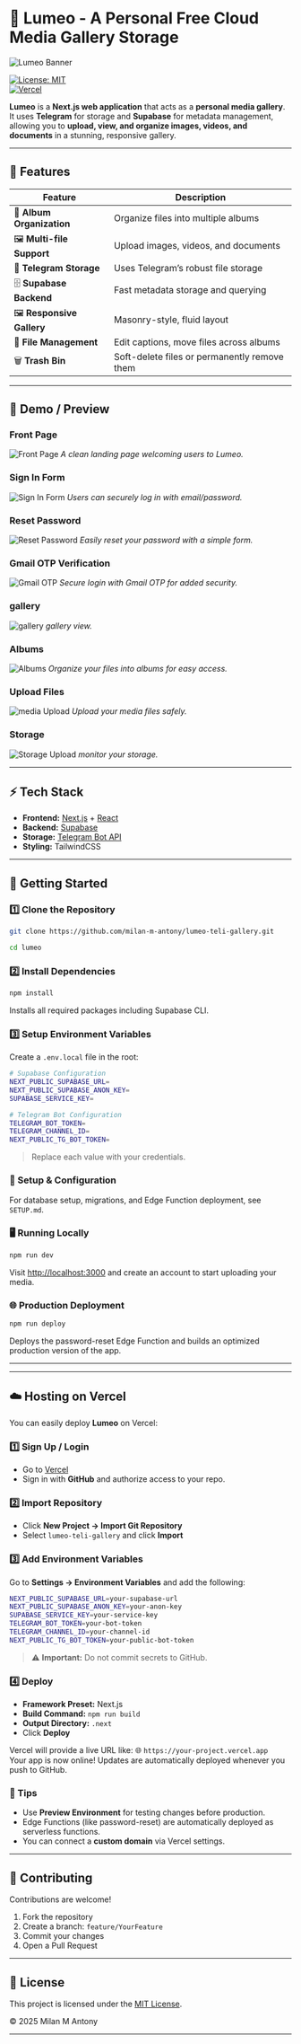 # 🎨 Lumeo - A Personal Free Cloud Media Gallery Storage

![Lumeo Banner](assets/banner.png)
 

[![License: MIT](https://img.shields.io/badge/License-MIT-green.svg)](LICENSE)  
[![Vercel](https://img.shields.io/badge/Deploy-Vercel-blue)](https://vercel.com/new)  

**Lumeo** is a **Next.js web application** that acts as a **personal media gallery**.  
It uses **Telegram** for storage and **Supabase** for metadata management, allowing you to **upload, view, and organize images, videos, and documents** in a stunning, responsive gallery.

---

## 🌟 Features

| Feature | Description |
|---------|-------------|
| 📂 **Album Organization** | Organize files into multiple albums |
| 🖼 **Multi-file Support** | Upload images, videos, and documents |
| 🚀 **Telegram Storage** | Uses Telegram’s robust file storage |
| 🗄 **Supabase Backend** | Fast metadata storage and querying |
| 🖼 **Responsive Gallery** | Masonry-style, fluid layout |
| 📝 **File Management** | Edit captions, move files across albums |
| 🗑 **Trash Bin** | Soft-delete files or permanently remove them |

---

## 📸 Demo / Preview


### Front Page
![Front Page](assets/front_page.png)
*A clean landing page welcoming users to Lumeo.*

### Sign In Form
![Sign In Form](assets/sign_in.png)
*Users can securely log in with email/password.*

### Reset Password
![Reset Password](assets/reset_password.png)
*Easily reset your password with a simple form.*

### Gmail OTP Verification
![Gmail OTP](assets/gmail_otp.png)
*Secure login with Gmail OTP for added security.*

### gallery
![gallery](assets/banner.png)
*gallery view.*

### Albums
![Albums](assets/album.png)
*Organize your files into albums for easy access.*

### Upload Files
![media Upload](assets/upload.png)
*Upload your media files safely.*

### Storage
![Storage Upload](assets/storage.png)
*monitor your storage.*


---

## ⚡ Tech Stack

- **Frontend:** [Next.js](https://nextjs.org/) + [React](https://react.dev/)  
- **Backend:** [Supabase](https://supabase.com/)  
- **Storage:** [Telegram Bot API](https://core.telegram.org/bots/api)  
- **Styling:** TailwindCSS  

---

## 🚀 Getting Started

### 1️⃣ Clone the Repository
```bash
git clone https://github.com/milan-m-antony/lumeo-teli-gallery.git 
```
```bash
cd lumeo
```

### 2️⃣ Install Dependencies
```bash
npm install
```
Installs all required packages including Supabase CLI.

### 3️⃣ Setup Environment Variables
Create a `.env.local` file in the root:

```bash
# Supabase Configuration
NEXT_PUBLIC_SUPABASE_URL=
NEXT_PUBLIC_SUPABASE_ANON_KEY=
SUPABASE_SERVICE_KEY=

# Telegram Bot Configuration
TELEGRAM_BOT_TOKEN=
TELEGRAM_CHANNEL_ID=
NEXT_PUBLIC_TG_BOT_TOKEN=
```

> Replace each value with your credentials.

### 🔧 Setup & Configuration
For database setup, migrations, and Edge Function deployment, see `SETUP.md`.

### 🖥 Running Locally
```bash
npm run dev
```
Visit [http://localhost:3000](http://localhost:3000) and create an account to start uploading your media.

### 🌐 Production Deployment
```bash
npm run deploy
```
Deploys the password-reset Edge Function and builds an optimized production version of the app.

---


---

## ☁️ Hosting on Vercel

You can easily deploy **Lumeo** on Vercel:

### 1️⃣ Sign Up / Login
- Go to [Vercel](https://vercel.com)  
- Sign in with **GitHub** and authorize access to your repo.

### 2️⃣ Import Repository
- Click **New Project → Import Git Repository**  
- Select `lumeo-teli-gallery` and click **Import**  

### 3️⃣ Add Environment Variables
Go to **Settings → Environment Variables** and add the following:

```bash
NEXT_PUBLIC_SUPABASE_URL=your-supabase-url
NEXT_PUBLIC_SUPABASE_ANON_KEY=your-anon-key
SUPABASE_SERVICE_KEY=your-service-key
TELEGRAM_BOT_TOKEN=your-bot-token
TELEGRAM_CHANNEL_ID=your-channel-id
NEXT_PUBLIC_TG_BOT_TOKEN=your-public-bot-token
```
> ⚠️ **Important:** Do not commit secrets to GitHub.

### 4️⃣ Deploy
- **Framework Preset:** Next.js  
- **Build Command:** `npm run build`  
- **Output Directory:** `.next`  
- Click **Deploy**  

Vercel will provide a live URL like: 🌐 `https://your-project.vercel.app`  
Your app is now online! Updates are automatically deployed whenever you push to GitHub.

### 🔧 Tips
- Use **Preview Environment** for testing changes before production.  
- Edge Functions (like password-reset) are automatically deployed as serverless functions.  
- You can connect a **custom domain** via Vercel settings.

---

## 🤝 Contributing
Contributions are welcome!  

1. Fork the repository  
2. Create a branch: `feature/YourFeature`  
3. Commit your changes  
4. Open a Pull Request

---

## 📄 License
This project is licensed under the [MIT License](./LICENSE).  

© 2025 Milan M Antony

---